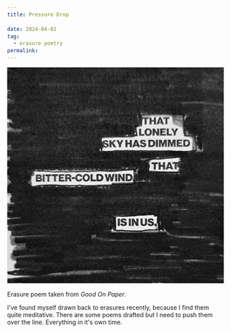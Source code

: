 ```yaml
---
title: Pressure Drop

date: 2024-04-01
tag:
  - erasure poetry
permalink:
---
```

<img src="/assets/images/articles/2024/pressure.jpeg" alt="erasure poem: That lonely sky has dimmed./ That bitter cold wind is in us" title="shiver of not quite summer rattles through me, storm approaching." class="responsive">

Erasure poem taken from *Good On Paper*.

I've  found myself drawn back to erasures recently, because I find them quite meditative. There are some poems drafted but I need to push them over the line. Everything in it's own time.